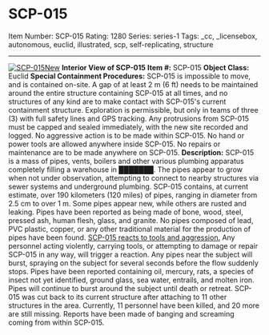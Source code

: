 # SCP-015
Item Number: SCP-015
Rating: 1280
Series: series-1
Tags: _cc, _licensebox, autonomous, euclid, illustrated, scp, self-replicating, structure

---

[![SCP-015New](https://scp-wiki.wdfiles.com/local--resized-images/scp-015/SCP-015New/medium.jpg)](https://scp-wiki.wdfiles.com/local--files/scp-015/SCP-015New)
**Interior View of SCP-015**
**Item #:** SCP-015
**Object Class:** Euclid
**Special Containment Procedures:** SCP-015 is impossible to move, and is contained on-site. A gap of at least 2 m (6 ft) needs to be maintained around the entire structure containing SCP-015 at all times, and no structures of any kind are to make contact with SCP-015's current containment structure. Exploration is permissible, but only in teams of three (3) with full safety lines and GPS tracking. Any protrusions from SCP-015 must be capped and sealed immediately, with the new site recorded and logged.
No aggressive action is to be made within SCP-015. No hand or power tools are allowed anywhere inside SCP-015. No repairs or maintenance are to be made anywhere on SCP-015.
**Description:** SCP-015 is a mass of pipes, vents, boilers and other various plumbing apparatus completely filling a warehouse in ███████. The pipes appear to grow when not under observation, attempting to connect to nearby structures via sewer systems and underground plumbing. SCP-015 contains, at current estimate, over 190 kilometers (120 miles) of pipes, ranging in diameter from 2.5 cm to over 1 m. Some pipes appear new, while others are rusted and leaking. Pipes have been reported as being made of bone, wood, steel, pressed ash, human flesh, glass, and granite. No pipes composed of lead, PVC plastic, copper, or any other traditional material for the production of pipes have been found.
[SCP-015 reacts to tools and aggression.](/plumbing) Any personnel acting violently, carrying tools, or attempting to damage or repair SCP-015 in any way, will trigger a reaction. Any pipes near the subject will burst, spraying on the subject for several seconds before the flow suddenly stops. Pipes have been reported containing oil, mercury, rats, a species of insect not yet identified, ground glass, sea water, entrails, and molten iron. Pipes will continue to burst around the subject until death or retreat.
SCP-015 was cut back to its current structure after attaching to 11 other structures in the area. Currently, 11 personnel have been killed, and 20 more are still missing. Reports have been made of banging and screaming coming from within SCP-015.